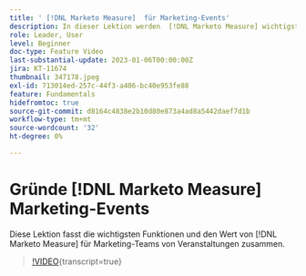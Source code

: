 ```yaml
---
title: ' [!DNL Marketo Measure]  für Marketing-Events'
description: In dieser Lektion werden  [!DNL Marketo Measure] wichtigsten Funktionen von und der Wert für Marketing-Teams für Veranstaltungen zusammengefasst.
role: Leader, User
level: Beginner
doc-type: Feature Video
last-substantial-update: 2023-01-06T00:00:00Z
jira: KT-11674
thumbnail: 347178.jpeg
exl-id: 713014ed-257c-44f3-a406-bc40e953fe88
feature: Fundamentals
hidefromtoc: true
source-git-commit: d8164c4838e2b10d80e873a4ad8a5442daef7d1b
workflow-type: tm+mt
source-wordcount: '32'
ht-degree: 0%

---
```


# Gründe [!DNL Marketo Measure] Marketing-Events

Diese Lektion fasst die wichtigsten Funktionen und den Wert von [!DNL Marketo Measure] für Marketing-Teams von Veranstaltungen zusammen.

>[!VIDEO](https://video.tv.adobe.com/v/347178/?learn=on){transcript=true}
